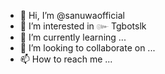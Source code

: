 - 👋 Hi, I’m @sanuwaofficial
- 👀 I’m interested in ๛ Tgbotslk
- 🌱 I’m currently learning ...
- 💞️ I’m looking to collaborate on ...
- 📫 How to reach me ...

<!---
sanuwaofficial/sanuwaofficial is a ✨ special ✨ repository because its `README.md` (this file) appears on your GitHub profile.
You can click the Preview link to take a look at your changes.
--->
